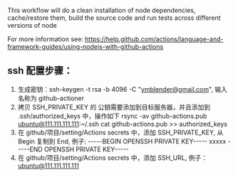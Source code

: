 This workflow will do a clean installation of node dependencies, cache/restore them, build the source code and run tests across different versions of node

For more information see: https://help.github.com/actions/language-and-framework-guides/using-nodejs-with-github-actions

## ssh 配置步骤：

1. 生成密钥：ssh-keygen -t rsa -b 4096 -C "ymblender@gmail.com", 输入名称为 github-actioner
2. 拷贝 SSH_PRIVATE_KEY 的 公钥需要添加到目标服务器，并且添加到 .ssh/authorized_keys 中，操作如下 rsync -av github-actions.pub ubuntu@111.111.111.111:~/.ssh cat github-actions.pub >> authorized_keys
3. 在 github/项目/setting/Actions secrets 中，添加 SSH_PRIVATE_KEY, 从 Begin 复制到 End, 例子: -----BEGIN OPENSSH PRIVATE KEY----- xxxxx -----END OPENSSH PRIVATE KEY-----
4. 在 github/项目/setting/Actions secrets 中，添加 SSH_URL, 例子：ubuntu@111.111.111.111
